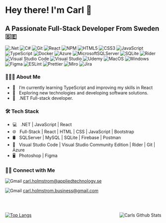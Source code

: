 <h1> Hey there! I'm Carl 👋 </h1>
<h2> A Passionate Full-Stack Developer From Sweden 🇸🇪 </h2>


![.Net](https://img.shields.io/badge/.NET-5C2D91?style=for-the-badge&logo=.net&logoColor=white)
![C#](https://img.shields.io/badge/c%23-%23239120.svg?style=for-the-badge&logo=c-sharp&logoColor=white)
![Git](https://img.shields.io/badge/git-%23F05033.svg?style=for-the-badge&logo=git&logoColor=white)
![React](https://img.shields.io/badge/react-%2320232a.svg?style=for-the-badge&logo=react&logoColor=%2361DAFB)
![NPM](https://img.shields.io/badge/NPM-%23000000.svg?style=for-the-badge&logo=npm&logoColor=white)
![HTML5](https://img.shields.io/badge/html5-%23E34F26.svg?style=for-the-badge&logo=html5&logoColor=white)
![CSS3](https://img.shields.io/badge/css3-%231572B6.svg?style=for-the-badge&logo=css3&logoColor=white)
![JavaScript](https://img.shields.io/badge/javascript-%23323330.svg?style=for-the-badge&logo=javascript&logoColor=%23F7DF1E)
![TypeScript](https://img.shields.io/badge/typescript-%23007ACC.svg?style=for-the-badge&logo=typescript&logoColor=white)
![Docker](https://img.shields.io/badge/docker-%230db7ed.svg?style=for-the-badge&logo=docker&logoColor=white)
![Azure](https://img.shields.io/badge/azure-%230072C6.svg?style=for-the-badge&logo=microsoftazure&logoColor=white)
![MicrosoftSQLServer](https://img.shields.io/badge/Microsoft%20SQL%20Sever-CC2927?style=for-the-badge&logo=microsoft%20sql%20server&logoColor=white)
![SQLite](https://img.shields.io/badge/SQLite-07405E?style=for-the-badge&logo=sqlite&logoColor=white)
![Rider](https://img.shields.io/badge/Rider-000000.svg?style=for-the-badge&logo=Rider&logoColor=white&color=black&labelColor=crimson)
![Visual Studio Code](https://img.shields.io/badge/Visual%20Studio%20Code-0078d7.svg?style=for-the-badge&logo=visual-studio-code&logoColor=white)
![Visual Studio](https://img.shields.io/badge/Visual%20Studio-5C2D91.svg?style=for-the-badge&logo=visual-studio&logoColor=white)
![Udemy](https://img.shields.io/badge/Udemy-A435F0?style=for-the-badge&logo=Udemy&logoColor=white)
![MacOS](https://img.shields.io/badge/mac%20os-000000?style=for-the-badge&logo=apple&logoColor=white) 
![Windows](https://img.shields.io/badge/Windows-0078D6?style=for-the-badge&logo=windows&logoColor=white)
![Figma](https://img.shields.io/badge/Figma-F24E1E?style=for-the-badge&logo=figma&logoColor=white)
![ESLint](https://img.shields.io/badge/eslint-3A33D1?style=for-the-badge&logo=eslint&logoColor=white)
![Prettier](https://img.shields.io/badge/prettier-1A2C34?style=for-the-badge&logo=prettier&logoColor=F7BA3E)
![Miro](https://img.shields.io/badge/Miro-050038?style=for-the-badge&logo=Miro&logoColor=white) 
![Jira](https://img.shields.io/badge/Jira-0052CC?style=for-the-badge&logo=Jira&logoColor=white)


<h3> 👨🏻‍💻 About Me </h3>

- 🔭 &nbsp; I’m currently learning TypeScript and improving my skills in React
- 🤔 &nbsp; Exploring new technologies and developing software solutions.
- 💼 &nbsp; .NET Full-stack developer.

<h3>🛠 Tech Stack</h3>

- 💻 &nbsp; .NET | JavaScript | React   
- 🌐 &nbsp; Full-Stack | React | HTML | CSS | JavaScript | Bootstrap 
- 🛢 &nbsp; SQLServer | MySQL | SQLite | Firebase | Postman
- 🔧 &nbsp; Visual Studio Code | Visual Studio Community Edition | Rider | Git | Azure
- 🖥 &nbsp; Photoshop | Figma


<h3> 🤝🏻 Connect with Me </h3>


![Gmail](https://img.shields.io/badge/Gmail-D14836?style=for-the-badge&logo=gmail&logoColor=white)
carl.holmstrom@appliedtechnology.se

![Gmail](https://img.shields.io/badge/Gmail-D14836?style=for-the-badge&logo=gmail&logoColor=white)
carl.holmstrom.business@gmail.com

<br></br>

[![Top Langs](https://github-readme-stats.vercel.app/api/top-langs/?username=Carlholmstrom&layout=compact&text_color=daf7dc&bg_color=151515)](https://github.com/Carlholmstrom/github-readme-stats) <img align="right" src="https://github-readme-stats.vercel.app/api?username=Carlholmstrom&include_all_commits=true&count_private=true&show_icons=true&line_height=20&title_color=7A7ADB&icon_color=2234AE&text_color=D3D3D3&bg_color=0,000000,130F40" alt="Carls Github Stats">














